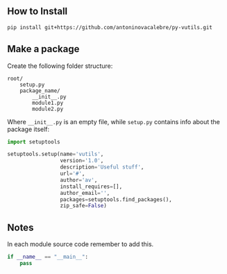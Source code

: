 ## How to Install

```bash
pip install git+https://github.com/antoninovacalebre/py-vutils.git
```

## Make a package

Create the following folder structure:

```
root/
	setup.py
	package_name/
		__init__.py
		module1.py
		module2.py
```

Where `__init__.py` is an empty file, while `setup.py` contains info about the package itself:

``` python
import setuptools

setuptools.setup(name='vutils',
                 version='1.0',
                 description='Useful stuff',
                 url='#',
                 author='av',
                 install_requires=[],
                 author_email='',
                 packages=setuptools.find_packages(),
                 zip_safe=False)
```

## Notes

In each module source code remember to add this.

```python
if __name__ == "__main__":
    pass
```
